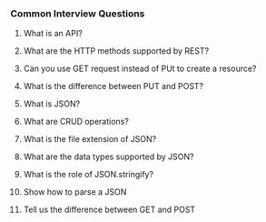 ### Common Interview Questions

1. What is an API?



2. What are the HTTP methods supported by REST?



3. Can you use GET request instead of PUt to create a resource?


4. What is the difference between PUT and POST?



5. What is JSON?



6. What are CRUD operations?


7. What is the file extension of JSON?


8. What are the data types supported by JSON?


9. What is the role of JSON.stringify?


10. Show how to parse a JSON


11. Tell us the difference between GET and POST